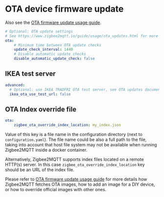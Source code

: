# OTA device firmware update

Also see the [OTA firmware update usage guide](../usage/ota_updates.md).

```yaml
# Optional: OTA update settings
# See https://www.zigbee2mqtt.io/guide/usage/ota_updates.html for more info
ota:
    # Minimum time between OTA update checks
    update_check_interval: 1440
    # Disable automatic update checks
    disable_automatic_update_check: false
```

## IKEA test server 

```yaml
advanced:
  # Optional: use IKEA TRADFRI OTA test server, see OTA updates documentation (default: false)
  ikea_ota_use_test_url: false
```

## OTA Index override file

```yaml
ota:
    zigbee_ota_override_index_location: my_index.json
```

Value of this key is a file name in the configuration directory (next to `configuration.yaml`).
The file name could be also a full path to the file, taking into account that host file system may not be available when running Zigbee2MQTT inside a docker container.

Alternatively, Zigbee2MQTT supports index files located on a remote HTTP(s) server. In this case `zigbee_ota_override_index_location` key should be an URL of the index file.

Please refer to [OTA firmware update usage guide](../usage/ota_updates.md) for more details how Zigbee2MQTT fetches OTA images,
how to add an image for a DIY device, or how to override official images with other ones.
